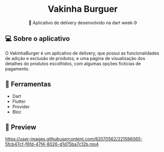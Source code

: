 <h1 align='center'>Vakinha Burguer</h1> 
<p align='center'> 🚀  Aplicativo de delivery desenvolvido na dart week-9

## :computer: Sobre o aplicativo

O VakinhaBurger é um aplicativo de delivery, que possui as funcionalidades de adição e exclusão de produtos, e uma página de visualização dos detalhes do produtos escolhidos, com algumas opções fictícias de pagamento.

## :hammer: Ferramentas

- Dart
- Flutter
- Provider
- Bloc

## 👀 Preview
  
https://user-images.githubusercontent.com/82070562/221586065-5fcb47cf-f6fd-47f4-8026-d1d75ba7c12b.mp4

